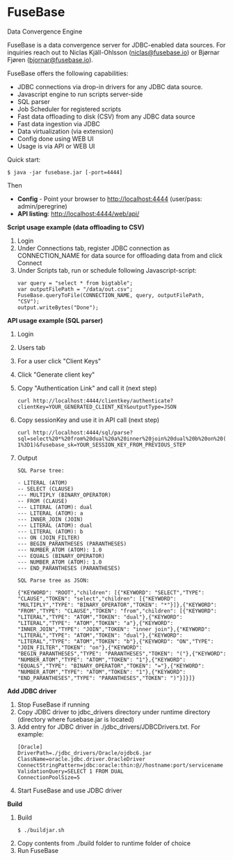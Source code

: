 # FuseBase
Data Convergence Engine

FuseBase is a data convergence server for JDBC-enabled data sources. For inquiries reach out to Niclas Kjäll-Ohlsson (niclas@fusebase.io) or Bjørnar Fjøren (bjornar@fusebase.io).

FuseBase offers the following capabilities:
* JDBC connections via drop-in drivers for any JDBC data source.
* Javascript engine to run scripts server-side
* SQL parser
* Job Scheduler for registered scripts
* Fast data offloading to disk (CSV) from any JDBC data source
* Fast data ingestion via JDBC
* Data virtualization (via extension)
* Config done using WEB UI
* Usage is via API or WEB UI

Quick start:
```Shell
$ java -jar fusebase.jar [-port=4444]
```
Then
* **Config** - Point your browser to [http://localhost:4444](http://localhost:4444) (user/pass: admin/peregrine)
* **API listing**: [http://localhost:4444/web/api/](http://localhost:4444/web/api/)

**Script usage example (data offloading to CSV)**
1. Login
2. Under Connections tab, register JDBC connection as CONNECTION_NAME for data source for offloading data from and click Connect
3. Under Scripts tab, run or schedule following Javascript-script:
    ```
    var query = "select * from bigtable";
    var outputFilePath = "/data/out.csv";
    FuseBase.queryToFile(CONNECTION_NAME, query, outputFilePath, "CSV");
    output.writeBytes("Done");
    ```

**API usage example (SQL parser)**
1. Login
2. Users tab
3. For a user click "Client Keys"
4. Click "Generate client key"
5. Copy "Authentication Link" and call it (next step)
    
    ```curl http://localhost:4444/clientkey/authenticate?clientKey=YOUR_GENERATED_CLIENT_KEY&outputType=JSON```
6. Copy sessionKey and use it in API call (next step)
    
    ```curl http://localhost:4444/sql/parse?sql=select%20*%20from%20dual%20a%20inner%20join%20dual%20b%20on%20(1%3D1)&fusebase_sk=YOUR_SESSION_KEY_FROM_PREVIOUS_STEP```
6. Output
    ```
    SQL Parse tree:

    - LITERAL (ATOM)
    -- SELECT (CLAUSE)
    --- MULTIPLY (BINARY_OPERATOR)
    -- FROM (CLAUSE)
    --- LITERAL (ATOM): dual
    --- LITERAL (ATOM): a
    --- INNER_JOIN (JOIN)
    --- LITERAL (ATOM): dual
    --- LITERAL (ATOM): b
    --- ON (JOIN_FILTER)
    --- BEGIN_PARANTHESES (PARANTHESES)
    --- NUMBER_ATOM (ATOM): 1.0
    --- EQUALS (BINARY_OPERATOR)
    --- NUMBER_ATOM (ATOM): 1.0
    --- END_PARANTHESES (PARANTHESES)

    SQL Parse tree as JSON:

    {"KEYWORD": "ROOT","children": [{"KEYWORD": "SELECT","TYPE": "CLAUSE","TOKEN": "select","children": [{"KEYWORD": "MULTIPLY","TYPE": "BINARY_OPERATOR","TOKEN": "*"}]},{"KEYWORD": "FROM","TYPE": "CLAUSE","TOKEN": "from","children": [{"KEYWORD": "LITERAL","TYPE": "ATOM","TOKEN": "dual"},{"KEYWORD": "LITERAL","TYPE": "ATOM","TOKEN": "a"},{"KEYWORD": "INNER_JOIN","TYPE": "JOIN","TOKEN": "inner join"},{"KEYWORD": "LITERAL","TYPE": "ATOM","TOKEN": "dual"},{"KEYWORD": "LITERAL","TYPE": "ATOM","TOKEN": "b"},{"KEYWORD": "ON","TYPE": "JOIN_FILTER","TOKEN": "on"},{"KEYWORD": "BEGIN_PARANTHESES","TYPE": "PARANTHESES","TOKEN": "("},{"KEYWORD": "NUMBER_ATOM","TYPE": "ATOM","TOKEN": "1"},{"KEYWORD": "EQUALS","TYPE": "BINARY_OPERATOR","TOKEN": "="},{"KEYWORD": "NUMBER_ATOM","TYPE": "ATOM","TOKEN": "1"},{"KEYWORD": "END_PARANTHESES","TYPE": "PARANTHESES","TOKEN": ")"}]}]}
    ```
**Add JDBC driver**
1. Stop FuseBase if running
2. Copy JDBC driver to jdbc_drivers directory under runtime directory (directory where fusebase.jar is located)
3. Add entry for JDBC driver in ./jdbc_drivers/JDBCDrivers.txt. For example:
    ```
    [Oracle]
    DriverPath=./jdbc_drivers/Oracle/ojdbc6.jar
    ClassName=oracle.jdbc.driver.OracleDriver
    ConnectStringPattern=jdbc:oracle:thin:@//hostname:port/servicename
    ValidationQuery=SELECT 1 FROM DUAL
    ConnectionPoolSize=5
    ```
4. Start FuseBase and use JDBC driver

**Build**
1. Build
    ```
    $ ./buildjar.sh
    ```
2. Copy contents from ./build folder to runtime folder of choice
3. Run FuseBase
